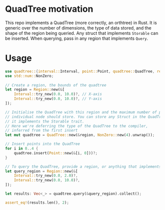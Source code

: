 # QuadTree motivation

This repo implements a QuadTree (more correctly, an orthtree) in Rust. It is generic over the number of dimensions, the type of data stored, and the shape of the region being queried. Any struct that implements `Storable` can be inserted. When querying, pass in any region that implements `Query`.

# Usage

```rust
use quadtree::{interval::Interval, point::Point, quadtree::QuadTree, region::Region};
use std::num::NonZero;
        
// Create a region, the bounds of the quadtree
let region = Region::new(&[
    Interval::try_new(0.0, 10.0)?, // X-axis
    Interval::try_new(0.0, 10.0)?, // Y-axis
]);

// Initialise the QuadTree with this region and the maximum number of points each
// individual node should store. You can store any Struct in the QuadTree as long as
// it implements the Storable trait.
// Here we're deferring the type of the QuadTree to the compiler,
// inferred from the first insert
let mut quadtree = QuadTree::new(&region, NonZero::new(4).unwrap());

// Insert points into the QuadTree
for i in 0..4 {
    quadtree.insert(Point::new(&[i, 0]))?;
}

// To query the QuadTree, provide a region, or anything that implements the Query trait
let query_region = Region::new(&[
    Interval::try_new(0.0, 2.0)?,
    Interval::try_new(0.0, 10.0)?,
]);

let results: Vec<_> = quadtree.query(&query_region).collect();

assert_eq!(results.len(), 2);
```
